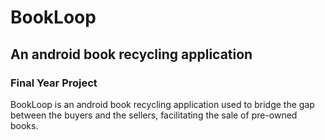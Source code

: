 # BookLoop
## An android book recycling application

### Final Year Project
BookLoop is an android book recycling application used to bridge the gap between the buyers and the sellers, facilitating the sale of pre-owned books.
